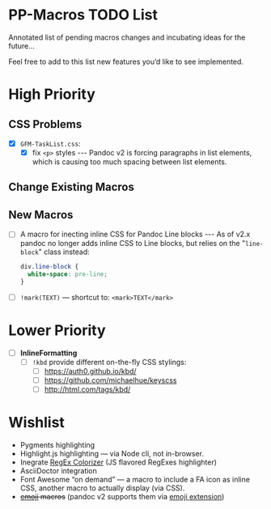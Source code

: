PP-Macros TODO List
===================

Annotated list of pending macros changes and incubating ideas for the future…

Feel free to add to this list new features you’d like to see implemented.

High Priority
=============

## CSS Problems

- [x] `GFM-TaskList.css`:
    - [x] fix `<p>` styles --- Pandoc v2 is forcing paragraphs in list elements, which is causing too much spacing between list elements.

Change Existing Macros
----------------------

New Macros
----------

- [ ] A macro for inecting inline CSS for Pandoc Line blocks --- As of v2.x pandoc no longer adds inline CSS to Line blocks, but relies on the "`line-block`" class instead:
    ``` css
    div.line-block {
      white-space: pre-line;
    }
    ```
- [ ]  `!mark(TEXT)` — shortcut to: `<mark>TEXT</mark>`

Lower Priority
==============

- [ ]  **InlineFormatting**
    - [ ]  `!kbd` provide different on-the-fly CSS stylings:
        - [ ]  <https://auth0.github.io/kbd/>
        - [ ]  <https://github.com/michaelhue/keyscss>
        - [ ]  <http://html.com/tags/kbd/>

Wishlist
========

-   Pygments highlighting
-   Highlight.js highlighting — via Node cli, not in-browser.
-   Inegrate [RegEx Colorizer](https://github.com/slevithan/regex-colorizer) (JS flavored RegExes highlighter)
-   AsciiDoctor integration
-   Font Awesome “on demand” — a macro to include a FA icon as inline CSS, another macro to actually display (via CSS).
-   ~~[emoji](https://github.com/WebpageFX/emoji-cheat-sheet.com/) macros~~ (pandoc v2 supports them  via [emoji extension](http://pandoc.org/MANUAL.html#extension-emoji))

